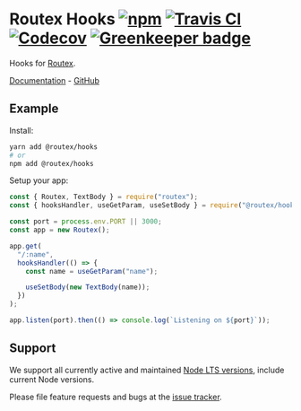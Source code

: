 # Routex Hooks [![npm](https://img.shields.io/npm/v/@routex/hooks.svg)](https://www.npmjs.com/package/@routex/hooks) [![Travis CI](https://img.shields.io/travis/com/routexjs/routex-hooks.svg)](https://travis-ci.com/routexjs/routex-hooks) [![Codecov](https://img.shields.io/codecov/c/github/routexjs/routex-hooks.svg)](https://codecov.io/gh/routexjs/routex-hooks) [![Greenkeeper badge](https://badges.greenkeeper.io/routexjs/routex-hooks.svg)](https://greenkeeper.io/)

Hooks for [Routex](https://www.npmjs.com/package/routex).

[Documentation](https://routex.js.org/docs/packages/hooks) - [GitHub](https://github.com/routexjs/routex-hooks)

## Example

Install:

```bash
yarn add @routex/hooks
# or
npm add @routex/hooks
```

Setup your app:

```js
const { Routex, TextBody } = require("routex");
const { hooksHandler, useGetParam, useSetBody } = require("@routex/hooks");

const port = process.env.PORT || 3000;
const app = new Routex();

app.get(
  "/:name",
  hooksHandler(() => {
    const name = useGetParam("name");

    useSetBody(new TextBody(name));
  })
);

app.listen(port).then(() => console.log(`Listening on ${port}`));
```

## Support

We support all currently active and maintained [Node LTS versions](https://github.com/nodejs/Release),
include current Node versions.

Please file feature requests and bugs at the [issue tracker](https://github.com/routexjs/routex-hooks/issues).
